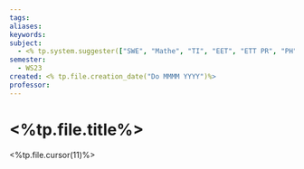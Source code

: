 ```yaml
---
tags: 
aliases: 
keywords: 
subject:
  - <% tp.system.suggester(["SWE", "Mathe", "TI", "EET", "ETT PR", "PH"], ["Softwareentwicklung1", "Mathematik1\n  - \"357.100\"", "Technische Informatik\n  - \"336.001\"", "Einf ET\n  - \"335.005\"", "ETT Praktikum\n - \" 382.050\"", "Physik für TechnikerInnen\n  - \"322.005\"",])%>
semester:
  - WS23
created: <% tp.file.creation_date("Do MMMM YYYY")%>
professor:
---
```

 

# <%tp.file.title%>

<%tp.file.cursor(11)%>